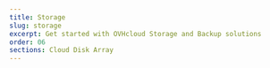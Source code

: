 ```yaml
---
title: Storage
slug: storage
excerpt: Get started with OVHcloud Storage and Backup solutions
order: 06
sections: Cloud Disk Array
---
```

